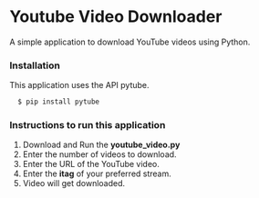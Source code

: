 # Youtube Video Downloader

A simple application to download YouTube videos using Python.

### Installation

This application uses the API pytube.
``` sh
  $ pip install pytube
```
  
### Instructions to run this application

  1.  Download and Run the __youtube_video.py__
  2. Enter the number of videos to download.
  3. Enter the URL of the YouTube video.
  4. Enter the __itag__ of your preferred stream.
  5. Video will get downloaded.
  
